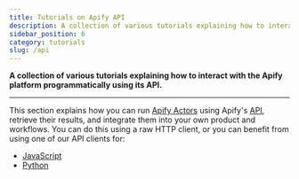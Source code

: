 ```yaml
---
title: Tutorials on Apify API
description: A collection of various tutorials explaining how to interact with the Apify platform programmatically using its API.
sidebar_position: 6
category: tutorials
slug: /api
---
```


**A collection of various tutorials explaining how to interact with the Apify platform programmatically using its API.**

---

This section explains how you can run [Apify Actors](/platform/actors) using Apify's [API](/api/v2), retrieve their results, and integrate them into your own product and workflows. You can do this using a raw HTTP client, or you can benefit from using one of our API clients for:

- [JavaScript](/api/client/js/)
- [Python](/api/client/python)

